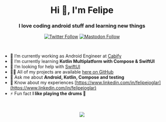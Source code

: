 <h1 align="center">Hi 👋, I'm Felipe</h1>
<h3 align="center">I love coding android stuff and learning new things</h3>

<p align="center">
  <a href="https://twitter.com/felipejoglar" target="blank"><img src="https://img.shields.io/twitter/follow/felipejoglar?logo=twitter&style=for-the-badge" alt="Twitter Follow"></a>
  <a rel="me" href="https://androiddev.social/@felipejoglar" target="blank"><img src="https://img.shields.io/mastodon/follow/109280268877222360?domain=https%3A%2F%2Fandroiddev.social&logo=mastodon&style=for-the-badge" alt="Mastodon Follow"></a>
</p>
</br>

- 🔭 I’m currently working as Android Engineer at [Cabify](https://github.com/cabify)
- 🌱 I’m currently learning **Kotlin Multiplatform with Compose & SwiftUI**
- 🤝 I’m looking for help with [SwiftUI](https://developer.apple.com/xcode/swiftui/)
- 👨‍💻 All of my projects are available [here on GitHub](https://github.com/felipejoglar?tab=repositories)
- 💬 Ask me about **Android, Kotlin, Compose and testing**
- 📄 Know about my experiences [https://www.linkedin.com/in/felipejoglar](https://www.linkedin.com/in/felipejoglar)
- ⚡ Fun fact **I like playing the drums 🥁**

</br>
<p align="center">
  <picture>
  <source 
    srcset="https://github-readme-stats.vercel.app/api?username=felipejoglar&show_icons=true&theme=dark"
    media="(prefers-color-scheme: dark)"
  />
  <source
    srcset="https://github-readme-stats.vercel.app/api?username=felipejoglar&show_icons=true"
    media="(prefers-color-scheme: light), (prefers-color-scheme: no-preference)"
  />
  <img src="https://github-readme-stats.vercel.app/api?username=felipejoglar&show_icons=true" />
  </picture>
</p>

<!--
**felipejoglar/felipejoglar** is a ✨ _special_ ✨ repository because its `README.md` (this file) appears on your GitHub profile.

Here are some ideas to get you started:

- 🔭 I’m currently working on ...
- 🌱 I’m currently learning ...
- 👯 I’m looking to collaborate on ...
- 🤔 I’m looking for help with ...
- 💬 Ask me about ...
- 📫 How to reach me: ...
- 😄 Pronouns: ...
- ⚡ Fun fact: ...
-->
